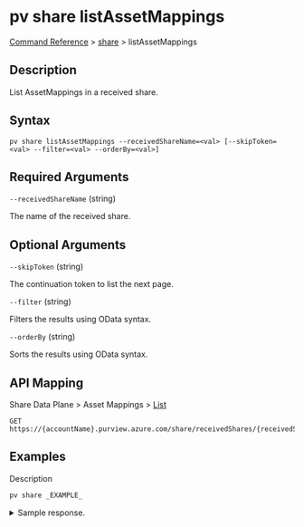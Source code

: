 # pv share listAssetMappings

[Command Reference](../../../README.md#command-reference) > [share](./main.md) >  listAssetMappings

## Description

List AssetMappings in a received share.

## Syntax

```
pv share listAssetMappings --receivedShareName=<val> [--skipToken=<val> --filter=<val> --orderBy=<val>]
```

## Required Arguments

`--receivedShareName` (string)

The name of the received share.

## Optional Arguments

`--skipToken` (string)

The continuation token to list the next page.

`--filter` (string)

Filters the results using OData syntax.

`--orderBy` (string)

Sorts the results using OData syntax.

## API Mapping

Share Data Plane > Asset Mappings > [List](https://docs.microsoft.com/en-us/rest/api/purview/sharedataplane/asset-mappings/list)
```
GET https://{accountName}.purview.azure.com/share/receivedShares/{receivedShareName}/assetMappings
```

## Examples

Description
```powershell
pv share _EXAMPLE_
```


<details><summary>Sample response.</summary>
<p>

```json
{
    "key": "value"
}
```
</p>
</details>
